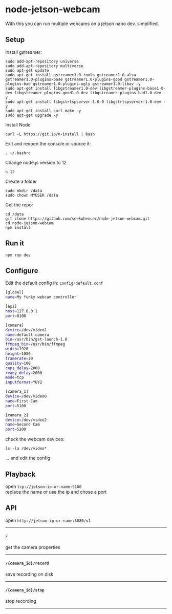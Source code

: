 # node-jetson-webcam

With this you can run multiple webcams on a jetson nano dev. simplified.

## Setup

Install gstreamer:

```
sudo add-apt-repository universe
sudo add-apt-repository multiverse
sudo apt-get update
sudo apt-get install gstreamer1.0-tools gstreamer1.0-alsa gstreamer1.0-plugins-base gstreamer1.0-plugins-good gstreamer1.0-plugins-bad gstreamer1.0-plugins-ugly gstreamer1.0-libav -y
sudo apt-get install libgstreamer1.0-dev libgstreamer-plugins-base1.0-dev libgstreamer-plugins-good1.0-dev libgstreamer-plugins-bad1.0-dev -y 
sudo apt-get install libgstrtspserver-1.0-0 libgstrtspserver-1.0-dev -y
sudo apt-get install curl make -y
sudo apt-get upgrade -y
```

Install Node

```
curl -L https://git.io/n-install | bash
```

Exit and reopen the console or source it:
```
. ~/.bashrc
```

Change node.js version to 12
```
n 12
```

Create a folder
```
sudo mkdir /data
sudo chown MYUSER /data
```

Get the repo:
```
cd /data
git clone https://github.com/seekwhencer/node-jetson-webcam.git
cd node-jetson-webcam
npm install
```
## Run it
```
npm run dev
```

## Configure
Edit the default config in: `config/default.conf`  

```bash
[global]
name=My funky webcam controller

[api]
host=127.0.0.1
port=8100

[camera]
device=/dev/video1
name=default camera
bin=/usr/bin/gst-launch-1.0
ffmpeg_bin=/usr/bin/ffmpeg
width=1920
height=1080
framerate=30
quality=100
caps_delay=2000
ready_delay=2000
mode=tcp
inputformat=YUY2

[camera_1]
device=/dev/video0
name=First Cam
port=5100

[camera_2]
device=/dev/video2
name=Second Cam
port=5200
```

check the webcam devices:
```
ls -la /dev/video*
```
... and edit the config

## Playback
open `tcp://jetson-ip-or-name:5100`  
replace the name or use the ip and chose a port

## API
open `http://jetson-ip-or-name:8080/v1` 
___
#### `/`
get the camera properties
___
#### `/{camera_id}/record`
save recording on disk
___
#### `/{camera_id}/stop`
stop recording
___

